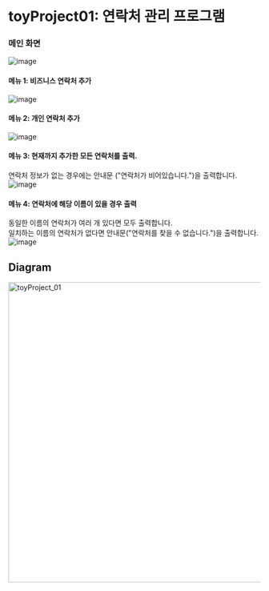 # toyProject01: 연락처 관리 프로그램

### 메인 화면
![image](https://github.com/emitlight/toyProject01/assets/128894133/ec7055e0-84ec-4f1b-a6e0-0a1b7b7110ef)

#### 메뉴 1: 비즈니스 연락처 추가
![image](https://github.com/emitlight/toyProject01/assets/128894133/3f769ccd-6842-45ec-89cf-0bcb46721695)

#### 메뉴 2: 개인 연락처 추가
![image](https://github.com/emitlight/toyProject01/assets/128894133/41d78d28-4234-4990-a401-53673c212bc4)

#### 메뉴 3: 현재까지 추가한 모든 연락처를 출력. 
연락처 정보가 없는 경우에는 안내문 ("연락처가 비어있습니다.")을 출력합니다.
![image](https://github.com/emitlight/toyProject01/assets/128894133/bfce10d7-4325-4c4a-99ac-d6aa834eec7d)

#### 메뉴 4: 연락처에 해당 이름이 있을 경우 출력
동일한 이름의 연락처가 여러 개 있다면 모두 출력합니다.<br>
일치하는 이름의 연락처가 없다면 안내문("연락처를 찾을 수 없습니다.")을 출력합니다.
![image](https://github.com/emitlight/toyProject01/assets/128894133/00910f79-81d9-41cb-9420-61e98c550135)

## Diagram
<img src="https://github.com/emitlight/weeklyQuiz02/assets/128894133/227e774a-f460-46a5-be50-2cf18308baa7" alt="toyProject_01" width="800" height="600">

